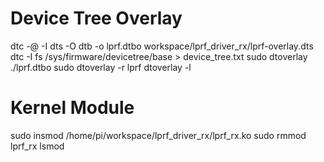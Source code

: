 # Device Tree Overlay
dtc -@ -I dts -O dtb -o lprf.dtbo workspace/lprf_driver_rx/lprf-overlay.dts
dtc -I fs /sys/firmware/devicetree/base > device_tree.txt
sudo dtoverlay ./lprf.dtbo
sudo dtoverlay -r lprf
dtoverlay -l

# Kernel Module
sudo insmod /home/pi/workspace/lprf_driver_rx/lprf_rx.ko
sudo rmmod lprf_rx
lsmod
